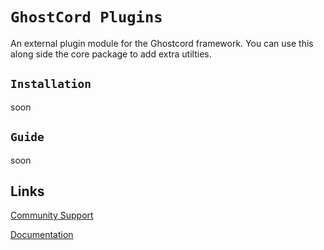 # `GhostCord Plugins`

An external plugin module for the Ghostcord framework. You can use this along side the core package to add extra utilties. 

## `Installation`

soon

## `Guide`

soon

## Links

[Community Support](https://discord.gg/73KvNCABPc)

[Documentation]()
